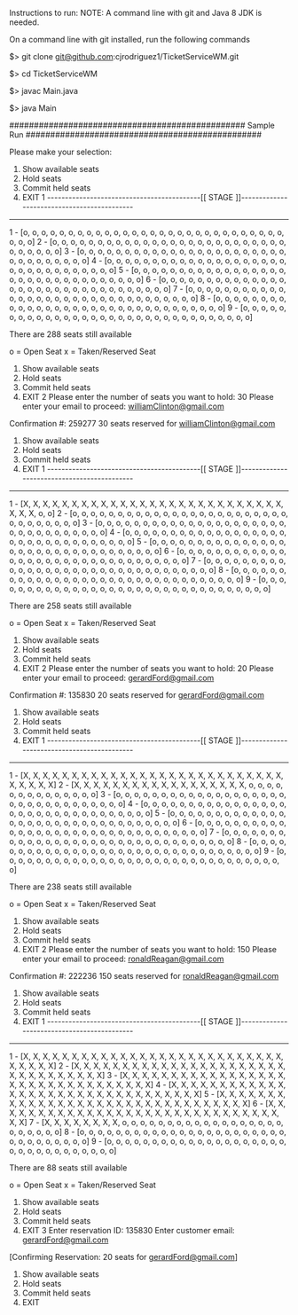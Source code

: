 Instructions to run:
NOTE: A command line with git and Java 8 JDK is needed.

On a command line with git installed, run the following commands

$> git clone git@github.com:cjrodriguez1/TicketServiceWM.git

$> cd TicketServiceWM

$> javac Main.java

$> java Main

################################################ Sample Run ################################################

Please make your selection:

1) Show available seats
2) Hold seats
3) Commit held seats
0) EXIT
1
-------------------------------------------[[  STAGE  ]]--------------------------------------------
----------------------------------------------------------------------------------------------------
1 - [o, o, o, o, o, o, o, o, o, o, o, o, o, o, o, o, o, o, o, o, o, o, o, o, o, o, o, o, o, o, o, o]
2 - [o, o, o, o, o, o, o, o, o, o, o, o, o, o, o, o, o, o, o, o, o, o, o, o, o, o, o, o, o, o, o, o]
3 - [o, o, o, o, o, o, o, o, o, o, o, o, o, o, o, o, o, o, o, o, o, o, o, o, o, o, o, o, o, o, o, o]
4 - [o, o, o, o, o, o, o, o, o, o, o, o, o, o, o, o, o, o, o, o, o, o, o, o, o, o, o, o, o, o, o, o]
5 - [o, o, o, o, o, o, o, o, o, o, o, o, o, o, o, o, o, o, o, o, o, o, o, o, o, o, o, o, o, o, o, o]
6 - [o, o, o, o, o, o, o, o, o, o, o, o, o, o, o, o, o, o, o, o, o, o, o, o, o, o, o, o, o, o, o, o]
7 - [o, o, o, o, o, o, o, o, o, o, o, o, o, o, o, o, o, o, o, o, o, o, o, o, o, o, o, o, o, o, o, o]
8 - [o, o, o, o, o, o, o, o, o, o, o, o, o, o, o, o, o, o, o, o, o, o, o, o, o, o, o, o, o, o, o, o]
9 - [o, o, o, o, o, o, o, o, o, o, o, o, o, o, o, o, o, o, o, o, o, o, o, o, o, o, o, o, o, o, o, o]

There are 288 seats still available

o = Open Seat
x = Taken/Reserved Seat

1) Show available seats
2) Hold seats
3) Commit held seats
0) EXIT
2
Please enter the number of seats you want to hold:
30
Please enter your email to proceed:
williamClinton@gmail.com

Confirmation #: 259277
30 seats reserved for williamClinton@gmail.com

1) Show available seats
2) Hold seats
3) Commit held seats
0) EXIT
1
-------------------------------------------[[  STAGE  ]]--------------------------------------------
----------------------------------------------------------------------------------------------------
1 - [X, X, X, X, X, X, X, X, X, X, X, X, X, X, X, X, X, X, X, X, X, X, X, X, X, X, X, X, X, X, o, o]
2 - [o, o, o, o, o, o, o, o, o, o, o, o, o, o, o, o, o, o, o, o, o, o, o, o, o, o, o, o, o, o, o, o]
3 - [o, o, o, o, o, o, o, o, o, o, o, o, o, o, o, o, o, o, o, o, o, o, o, o, o, o, o, o, o, o, o, o]
4 - [o, o, o, o, o, o, o, o, o, o, o, o, o, o, o, o, o, o, o, o, o, o, o, o, o, o, o, o, o, o, o, o]
5 - [o, o, o, o, o, o, o, o, o, o, o, o, o, o, o, o, o, o, o, o, o, o, o, o, o, o, o, o, o, o, o, o]
6 - [o, o, o, o, o, o, o, o, o, o, o, o, o, o, o, o, o, o, o, o, o, o, o, o, o, o, o, o, o, o, o, o]
7 - [o, o, o, o, o, o, o, o, o, o, o, o, o, o, o, o, o, o, o, o, o, o, o, o, o, o, o, o, o, o, o, o]
8 - [o, o, o, o, o, o, o, o, o, o, o, o, o, o, o, o, o, o, o, o, o, o, o, o, o, o, o, o, o, o, o, o]
9 - [o, o, o, o, o, o, o, o, o, o, o, o, o, o, o, o, o, o, o, o, o, o, o, o, o, o, o, o, o, o, o, o]

There are 258 seats still available

o = Open Seat
x = Taken/Reserved Seat

1) Show available seats
2) Hold seats
3) Commit held seats
0) EXIT
2
Please enter the number of seats you want to hold:
20
Please enter your email to proceed:
gerardFord@gmail.com

Confirmation #: 135830
20 seats reserved for gerardFord@gmail.com

1) Show available seats
2) Hold seats
3) Commit held seats
0) EXIT
1
-------------------------------------------[[  STAGE  ]]--------------------------------------------
----------------------------------------------------------------------------------------------------
1 - [X, X, X, X, X, X, X, X, X, X, X, X, X, X, X, X, X, X, X, X, X, X, X, X, X, X, X, X, X, X, X, X]
2 - [X, X, X, X, X, X, X, X, X, X, X, X, X, X, X, X, X, X, o, o, o, o, o, o, o, o, o, o, o, o, o, o]
3 - [o, o, o, o, o, o, o, o, o, o, o, o, o, o, o, o, o, o, o, o, o, o, o, o, o, o, o, o, o, o, o, o]
4 - [o, o, o, o, o, o, o, o, o, o, o, o, o, o, o, o, o, o, o, o, o, o, o, o, o, o, o, o, o, o, o, o]
5 - [o, o, o, o, o, o, o, o, o, o, o, o, o, o, o, o, o, o, o, o, o, o, o, o, o, o, o, o, o, o, o, o]
6 - [o, o, o, o, o, o, o, o, o, o, o, o, o, o, o, o, o, o, o, o, o, o, o, o, o, o, o, o, o, o, o, o]
7 - [o, o, o, o, o, o, o, o, o, o, o, o, o, o, o, o, o, o, o, o, o, o, o, o, o, o, o, o, o, o, o, o]
8 - [o, o, o, o, o, o, o, o, o, o, o, o, o, o, o, o, o, o, o, o, o, o, o, o, o, o, o, o, o, o, o, o]
9 - [o, o, o, o, o, o, o, o, o, o, o, o, o, o, o, o, o, o, o, o, o, o, o, o, o, o, o, o, o, o, o, o]

There are 238 seats still available

o = Open Seat
x = Taken/Reserved Seat

1) Show available seats
2) Hold seats
3) Commit held seats
0) EXIT
2
Please enter the number of seats you want to hold:
150
Please enter your email to proceed:
ronaldReagan@gmail.com

Confirmation #: 222236
150 seats reserved for ronaldReagan@gmail.com

1) Show available seats
2) Hold seats
3) Commit held seats
0) EXIT
1
-------------------------------------------[[  STAGE  ]]--------------------------------------------
----------------------------------------------------------------------------------------------------
1 - [X, X, X, X, X, X, X, X, X, X, X, X, X, X, X, X, X, X, X, X, X, X, X, X, X, X, X, X, X, X, X, X]
2 - [X, X, X, X, X, X, X, X, X, X, X, X, X, X, X, X, X, X, X, X, X, X, X, X, X, X, X, X, X, X, X, X]
3 - [X, X, X, X, X, X, X, X, X, X, X, X, X, X, X, X, X, X, X, X, X, X, X, X, X, X, X, X, X, X, X, X]
4 - [X, X, X, X, X, X, X, X, X, X, X, X, X, X, X, X, X, X, X, X, X, X, X, X, X, X, X, X, X, X, X, X]
5 - [X, X, X, X, X, X, X, X, X, X, X, X, X, X, X, X, X, X, X, X, X, X, X, X, X, X, X, X, X, X, X, X]
6 - [X, X, X, X, X, X, X, X, X, X, X, X, X, X, X, X, X, X, X, X, X, X, X, X, X, X, X, X, X, X, X, X]
7 - [X, X, X, X, X, X, X, X, o, o, o, o, o, o, o, o, o, o, o, o, o, o, o, o, o, o, o, o, o, o, o, o]
8 - [o, o, o, o, o, o, o, o, o, o, o, o, o, o, o, o, o, o, o, o, o, o, o, o, o, o, o, o, o, o, o, o]
9 - [o, o, o, o, o, o, o, o, o, o, o, o, o, o, o, o, o, o, o, o, o, o, o, o, o, o, o, o, o, o, o, o]

There are 88 seats still available

o = Open Seat
x = Taken/Reserved Seat

1) Show available seats
2) Hold seats
3) Commit held seats
0) EXIT
3
Enter reservation ID:
135830
Enter customer email:
gerardFord@gmail.com

[Confirming Reservation: 20 seats for gerardFord@gmail.com]

1) Show available seats
2) Hold seats
3) Commit held seats
0) EXIT